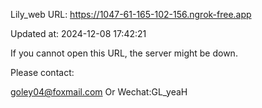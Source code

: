 Lily_web URL: https://1047-61-165-102-156.ngrok-free.app

Updated at: 2024-12-08 17:42:21

If you cannot open this URL, the server might be down.

Please contact: 

goley04@foxmail.com Or Wechat:GL_yeaH